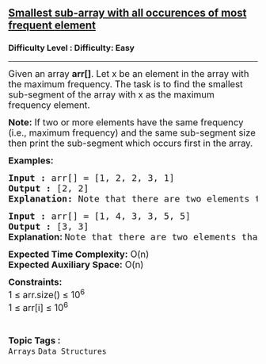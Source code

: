 <h2><a href="https://www.geeksforgeeks.org/problems/smallest-sub-array-with-all-occurences-of-most-frequent-element0020/1?page=3&category=Arrays&status=unsolved,attempted&sortBy=accuracy">Smallest sub-array with all occurences of most frequent element</a></h2><h3>Difficulty Level : Difficulty: Easy</h3><hr><div class="problems_problem_content__Xm_eO"><p><span style="font-size: 18px;">Given an array <strong>arr[]</strong>. Let x be an element in the array with the maximum frequency. The task is to find the smallest sub-segment of the array with x as the maximum frequency element.</span></p>
<p><span style="font-size: 18px;"><strong>Note:</strong> If two or more elements have the same frequency (i.e., maximum frequency) and the same sub-segment size then print the sub-segment<strong> </strong>which occurs first in the array.</span></p>
<p><span style="font-size: 18px;"><strong>Examples:</strong></span>&nbsp;</p>
<pre><span style="font-size: 18px;"><strong>Input :</strong> arr[] = [1, 2, 2, 3, 1]
<strong>Output :</strong> [2, 2]
<strong>Explanation: </strong>Note that there are two elements that appear two times, 1 and 2.The smallest window for 1 is whole array and smallest window for 2 is {2, 2}. Since window for 2 is smaller, this is our output.</span></pre>
<pre><span style="font-size: 18px;"><strong>Input :</strong> arr[] = [1, 4, 3, 3, 5, 5]<strong>
Output :</strong> [3, 3] <br><strong style="font-family: -apple-system, BlinkMacSystemFont, 'Segoe UI', Roboto, Oxygen, Ubuntu, Cantarell, 'Open Sans', 'Helvetica Neue', sans-serif;">Explanation: </strong>Note that there are two elements that appear two times, </span><span style="font-size: 14pt;">3 and 5. {3,3} appears first in the array.</span></pre>
<p><span style="font-size: 18px;"><strong>Expected Time Complexity:</strong> O(n)<br><strong>Expected Auxiliary Space:</strong> O(n)</span></p>
<p><span style="font-size: 18px;"><strong>Constraints:</strong><br>1 ≤ arr.size() ≤ 10<sup>6</sup><br>1 ≤ arr[i] ≤ 10<sup>6</sup></span></p></div><br><p><span style=font-size:18px><strong>Topic Tags : </strong><br><code>Arrays</code>&nbsp;<code>Data Structures</code>&nbsp;